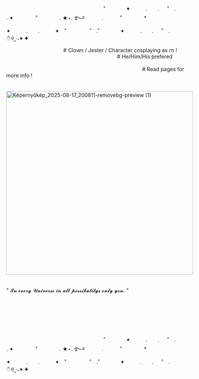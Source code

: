 
                             ˚　　　　✦　　　.　　. 　 ˚　.　　　　　 . ✦　　　 　˚　　　　 . ★⋆. ࿐࿔ 
　　　.   　　˚　　 　　*　　 　　✦　　　.　　.　　　✦　˚ 　　　　 ˚　.˚　　　　✦　　　.　　. 　 ˚　.　　　　 　　 　　　　        ੈ✧̣̇˳·˖✶   ✦　　

                 # Clown / Jester / Character cosplaying as rn !
                                 # He/Him/His prefered                               
                                         # Read pages for more info !                 
                          
                                                                    <img width="504" height="495" alt="Képernyőkép_2025-08-17_200811-removebg-preview (1)" src="https://github.com/user-attachments/assets/e621d657-04a3-4ab1-bf62-acc92c9bccf0" />                                                             " 𝓘𝓷 𝓮𝓿𝓮𝓻𝔂 𝓤𝓷𝓲𝓿𝓮𝓻𝓼𝓮 𝓲𝓷 𝓪𝓵𝓵 𝓹𝓸𝓼𝓼𝓲𝓫𝓪𝓵𝓲𝓽𝔂𝓼 𝓸𝓷𝓵𝔂 𝔂𝓸𝓾. "




                                             
                                                                                                                                                                

                             ˚　　　　✦　　　.　　. 　 ˚　.　　　　　 . ✦　　　 　˚　　　　 . ★⋆. ࿐࿔ 
　　　.   　　˚　　 　　*　　 　　✦　　　.　　.　　　✦　˚ 　　　　 ˚　.˚　　　　✦　　　.　　. 　 ˚　.　　　　 　　 　　　　        ੈ✧̣̇˳·˖✶   ✦　　
